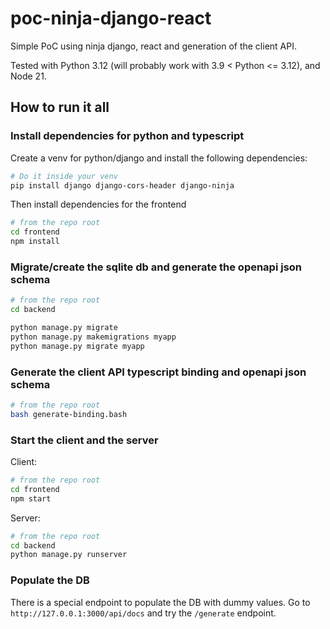 # poc-ninja-django-react

Simple PoC using ninja django, react and generation of the client API.


Tested with Python 3.12 (will probably work with 3.9 < Python <= 3.12), and Node 21.

## How to run it all

### Install dependencies for python and typescript

Create a venv for python/django and install the following dependencies:

```bash
# Do it inside your venv
pip install django django-cors-header django-ninja
```

Then install dependencies for the frontend

```bash
# from the repo root
cd frontend
npm install
```

### Migrate/create the sqlite db and generate the openapi json schema

```bash
# from the repo root
cd backend

python manage.py migrate
python manage.py makemigrations myapp
python manage.py migrate myapp
```

### Generate the client API typescript binding and openapi json schema

```bash
# from the repo root
bash generate-binding.bash
```


### Start the client and the server

Client:

```bash
# from the repo root
cd frontend
npm start
```

Server:

```bash
# from the repo root
cd backend
python manage.py runserver
```


### Populate the DB

There is a special endpoint to populate the DB with dummy values.
Go to `http://127.0.0.1:3000/api/docs` and try the `/generate` endpoint.